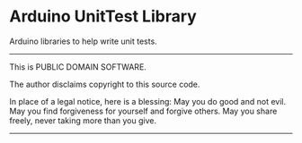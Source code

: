 Arduino UnitTest Library
========================

Arduino libraries to help write unit tests.

*********************************************************************
This is PUBLIC DOMAIN SOFTWARE.

The author disclaims copyright to this source code.

In place of a legal notice, here is a blessing:
    May you do good and not evil.
    May you find forgiveness for yourself and forgive others.
    May you share freely, never taking more than you give.

*********************************************************************
